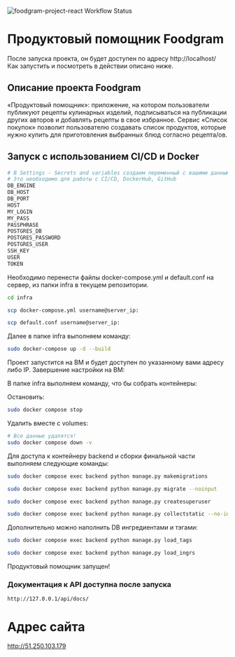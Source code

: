 ![foodgram-project-react Workflow Status](https://github.com/realm74/foodgram-project-react/actions/workflows/foodgram_workflow.yml/badge.svg?branch=master&event=push)
# Продуктовый помощник Foodgram 

После запуска проекта, он будет доступен по адресу http://localhost/
Как запустить и посмотреть в действии описано ниже.

## Описание проекта Foodgram
«Продуктовый помощник»: приложение, на котором пользователи публикуют рецепты кулинарных изделий, подписываться на публикации других авторов и добавлять рецепты в свое избранное.
Сервис «Список покупок» позволит пользователю создавать список продуктов, которые нужно купить для приготовления выбранных блюд согласно рецепта/ов.

## Запуск с использованием CI/CD и Docker

```bash
# В Settings - Secrets and variables создаем переменный с вашими данными
# Это необходимо для работы с CI/CD, DockerHub, GitHub
DB_ENGINE
DB_HOST
DB_PORT
HOST
MY_LOGIN
MY_PASS
PASSPHRASE
POSTGRES_DB
POSTGRES_PASSWORD
POSTGRES_USER
SSH_KEY
USER
TOKEN
```

Необходимо перенести файлы docker-compose.yml и default.conf на сервер, из папки infra в текущем репозитории.

```bash
cd infra
```

```bash
scp docker-compose.yml username@server_ip:
```

```bash
scp default.conf username@server_ip:
```

Далее в папке infra выполняем команду:

```bash
sudo docker-compose up -d --build
```

Проект запустится на ВМ и будет доступен по указанному вами адресу либо IP. Завершение настройки на ВМ:

В папке infra выполняем команду, что бы собрать контейнеры:

Остановить: 

```bash
sudo docker compose stop
```

Удалить вместе с volumes:

```bash
# Все данные удалятся!
sudo docker compose down -v
``` 

Для доступа к контейнеру backend и сборки финальной части выполняем следующие команды:

```bash
sudo docker compose exec backend python manage.py makemigrations
```

```bash
sudo docker compose exec backend python manage.py migrate --noinput
```

```bash
sudo docker compose exec backend python manage.py createsuperuser
```

```bash
sudo docker compose exec backend python manage.py collectstatic --no-input
```

Дополнительно можно наполнить DB ингредиентами и тэгами:

```bash
sudo docker compose exec backend python manage.py load_tags
```

```bash
sudo docker compose exec backend python manage.py load_ingrs
```

Продуктовый помощник запущен!

### Документация к API доступна после запуска

```url
http://127.0.0.1/api/docs/
```
# Адрес сайта
http://51.250.103.179
